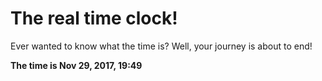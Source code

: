 # The real time clock!

Ever wanted to know what the time is? Well, your journey is about to end!

**The time is Nov 29, 2017, 19:49**